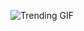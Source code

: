 
<!-- GIF_SECTION -->
![Trending GIF](https://media0.giphy.com/media/v1.Y2lkPThiYjIxNzcya2E3d25xcWhnZXJuc2RjNGczbGltMHM3aWU4Yzljc2x1YzNnZTRpaiZlcD12MV9naWZzX3NlYXJjaCZjdD1n/3ohs7WnQtnXbXOOrO8/giphy.gif)
<!-- END_GIF_SECTION -->
